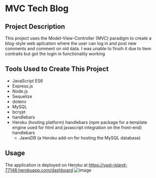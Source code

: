 # MVC Tech Blog

## Project Description
This project uses the Model-View-Controller (MVC) paradigm to create a blog-style web aplication where the user can log in and post new comments and comment on old data. I was unable to finsih it due to tiem contraits but got the login in functionality working
## Tools Used to Create This Project
* JavaScript ES6
* Express.js
* Node.js
* Sequelize
* dotenv 
* MySQL
* bcrypt 
* handlebars 
* Heroku (hosting platform) handlebars (npm package for a template engine used for html and javascript integration on the front-end)
 handlebars 
  * JawsDB (a Heroku add-on for hosting the MySQL database)

## Usage
The application is deployed on Heroku at https://vast-island-77148.herokuapp.com/dashboard
![image](https://user-images.githubusercontent.com/90347622/179886882-ab7abbe0-c1b4-4df7-8c83-7579214ba5d9.png)
